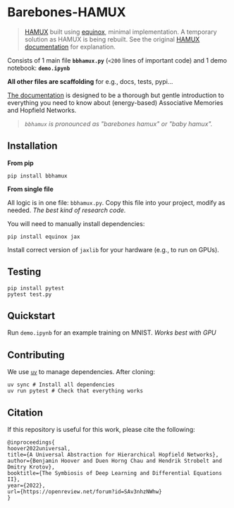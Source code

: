 # Barebones-HAMUX
> [HAMUX](https://github.com/bhoov/hamux) built using [equinox](https://github.com/patrick-kidger/equinox), minimal implementation. A temporary solution as HAMUX is being rebuilt.
> See the original [HAMUX documentation](https://bhoov.com/hamux/) for explanation.

Consists of 1 main file **`bbhamux.py`** (`<200` lines of important code) and 1 demo notebook: **`demo.ipynb`** 

**All other files are scaffolding** for e.g., docs, tests, pypi...

[The documentation](https://bhoov.com/barebones-hamux/) is designed to be a thorough but gentle introduction to everything you need to know about (energy-based) Associative Memories and Hopfield Networks.

> *`bbhamux` is pronounced as "barebones hamux" or "baby hamux".*

## Installation

**From pip**

```
pip install bbhamux
```

**From single file**

All logic is in one file: `bbhamux.py`. Copy this file into your project, modify as needed. *The best kind of research code.*

You will need to manually install dependencies:

```
pip install equinox jax
```

Install correct version of `jaxlib` for your hardware (e.g., to run on GPUs).

## Testing

```
pip install pytest
pytest test.py
```

## Quickstart

Run `demo.ipynb` for an example training on MNIST. *Works best with GPU*

## Contributing

We use [`uv`](https://docs.astral.sh/uv/getting-started/installation/) to manage dependencies. After cloning:

```
uv sync # Install all dependencies
uv run pytest # Check that everything works
```

## Citation

If this repository is useful for this work, please cite the following:

```
@inproceedings{
hoover2022universal,
title={A Universal Abstraction for Hierarchical Hopfield Networks},
author={Benjamin Hoover and Duen Horng Chau and Hendrik Strobelt and Dmitry Krotov},
booktitle={The Symbiosis of Deep Learning and Differential Equations II},
year={2022},
url={https://openreview.net/forum?id=SAv3nhzNWhw}
}
```